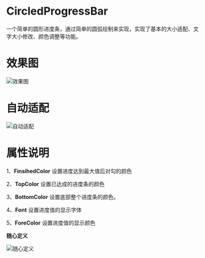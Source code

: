 # CircledProgressBar
一个简单的圆形进度条，通过简单的圆弧绘制来实现，实现了基本的大小适配、文字大小修改、颜色调整等功能。

# 效果图

![效果图](https://imgservice.lost520.cn/InternetImgService/2019-06-01/20190601105233971.gif)

# 自动适配

![自动适配](https://imgservice.lost520.cn/InternetImgService/2019-06-01/20190601105325674.gif)

# 属性说明

1、**FinsihedColor**
设置进度达到最大值后对勾的颜色

2、**TopColor**
设置已达成的进度条的颜色

3、**BottomColor**
设置底部整个进度条的颜色。

4、**Font**
设置进度值的显示字体

5、**ForeColor**
设置进度值的显示颜色


**随心定义**

![随心定义](https://imgservice.lost520.cn/InternetImgService/2019-06-01/20190601110255979.gif)

